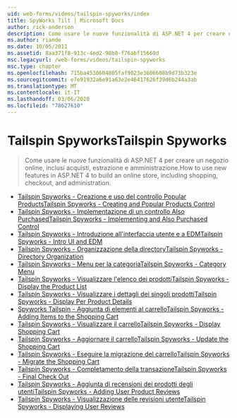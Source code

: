 ```yaml
---
uid: web-forms/videos/tailspin-spyworks/index
title: SpyWorks Tilt | Microsoft Docs
author: rick-anderson
description: Come usare le nuove funzionalità di ASP.NET 4 per creare un negozio online, inclusi acquisti, estrazione e amministrazione.
ms.author: riande
ms.date: 10/05/2011
ms.assetid: 8aa371f8-913c-4ed2-98b0-f76abf15669d
msc.legacyurl: /web-forms/videos/tailspin-spyworks
msc.type: chapter
ms.openlocfilehash: 715ba4530604805faf9023e3606608b9d73b323e
ms.sourcegitcommit: e7e91932a6e91a63e2e46417626f39d6b244a3ab
ms.translationtype: MT
ms.contentlocale: it-IT
ms.lasthandoff: 03/06/2020
ms.locfileid: "78627610"
---
```

# <a name="tailspin-spyworks"></a><span data-ttu-id="37377-103">Tailspin Spyworks</span><span class="sxs-lookup"><span data-stu-id="37377-103">Tailspin Spyworks</span></span>

> <span data-ttu-id="37377-104">Come usare le nuove funzionalità di ASP.NET 4 per creare un negozio online, inclusi acquisti, estrazione e amministrazione.</span><span class="sxs-lookup"><span data-stu-id="37377-104">How to use new features in ASP.NET 4 to build an online store, including shopping, checkout, and administration.</span></span>

- [<span data-ttu-id="37377-105">Tailspin Spyworks - Creazione e uso del controllo Popular Products</span><span class="sxs-lookup"><span data-stu-id="37377-105">Tailspin Spyworks - Creating and Popular Products Control</span></span>](tailspin-spyworks-creating-and-using-the-popular-products-control.md)
- [<span data-ttu-id="37377-106">Tailspin Spyworks - Implementazione di un controllo Also Purchased</span><span class="sxs-lookup"><span data-stu-id="37377-106">Tailspin Spyworks - Implementing and Also Purchased Control</span></span>](tailspin-spyworks-implementing-and-using-the-also-purchased-control.md)
- [<span data-ttu-id="37377-107">Tailspin Spyworks - Introduzione all'interfaccia utente e a EDM</span><span class="sxs-lookup"><span data-stu-id="37377-107">Tailspin Spyworks - Intro UI and EDM</span></span>](tailspin-spyworks-intro-ui-and-edm.md)
- [<span data-ttu-id="37377-108">Tailspin Spyworks - Organizzazione della directory</span><span class="sxs-lookup"><span data-stu-id="37377-108">Tailspin Spyworks - Directory Organization</span></span>](tailspin-spyworks-directory-organization.md)
- [<span data-ttu-id="37377-109">Tailspin Spyworks - Menu per la categoria</span><span class="sxs-lookup"><span data-stu-id="37377-109">Tailspin Spyworks - Category Menu</span></span>](tailspin-spyworks-category-menu.md)
- [<span data-ttu-id="37377-110">Tailspin Spyworks - Visualizzare l'elenco dei prodotti</span><span class="sxs-lookup"><span data-stu-id="37377-110">Tailspin Spyworks - Display the Product List</span></span>](tailspin-spyworks-display-the-product-list.md)
- [<span data-ttu-id="37377-111">Tailspin Spyworks - Visualizzare i dettagli dei singoli prodotti</span><span class="sxs-lookup"><span data-stu-id="37377-111">Tailspin Spyworks - Display Per Product Details</span></span>](tailspin-spyworks-display-per-product-details.md)
- [<span data-ttu-id="37377-112">Spyworks Tailspin - Aggiunta di elementi al carrello</span><span class="sxs-lookup"><span data-stu-id="37377-112">Tailspin Spyworks - Adding Items to the Shopping Cart</span></span>](tailspin-spyworks-adding-items-to-the-shopping-cart.md)
- [<span data-ttu-id="37377-113">Tailspin Spyworks - Visualizzare il carrello</span><span class="sxs-lookup"><span data-stu-id="37377-113">Tailspin Spyworks - Display Shopping Cart</span></span>](tailspin-spyworks-display-shopping-cart.md)
- [<span data-ttu-id="37377-114">Tailspin Spyworks - Aggiornare il carrello</span><span class="sxs-lookup"><span data-stu-id="37377-114">Tailspin Spyworks - Update the Shopping Cart</span></span>](tailspin-spyworks-update-the-shopping-cart.md)
- [<span data-ttu-id="37377-115">Tailspin Spyworks - Eseguire la migrazione del carrello</span><span class="sxs-lookup"><span data-stu-id="37377-115">Tailspin Spyworks - Migrate the Shopping Cart</span></span>](tailspin-spyworks-migrate-the-shopping-cart.md)
- [<span data-ttu-id="37377-116">Tailspin Spyworks - Completamento della transazione</span><span class="sxs-lookup"><span data-stu-id="37377-116">Tailspin Spyworks - Final Check Out</span></span>](tailspin-spyworks-final-check-out.md)
- [<span data-ttu-id="37377-117">Tailspin Spyworks - Aggiunta di recensioni dei prodotti degli utenti</span><span class="sxs-lookup"><span data-stu-id="37377-117">Tailspin Spyworks - Adding User Product Reviews</span></span>](tailspin-spyworks-adding-user-product-reviews.md)
- [<span data-ttu-id="37377-118">Tailspin Spyworks - Visualizzazione delle revisioni utente</span><span class="sxs-lookup"><span data-stu-id="37377-118">Tailspin Spyworks - Displaying User Reviews</span></span>](tailspin-spyworks-displaying-user-reviews.md)
